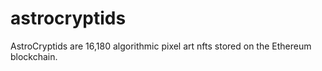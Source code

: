 # astrocryptids
AstroCryptids are 16,180 algorithmic pixel art nfts stored on the Ethereum blockchain.
